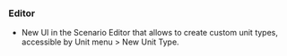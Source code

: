  ### Editor
   * New UI in the Scenario Editor that allows to create custom unit types, accessible by Unit menu > New Unit Type.

